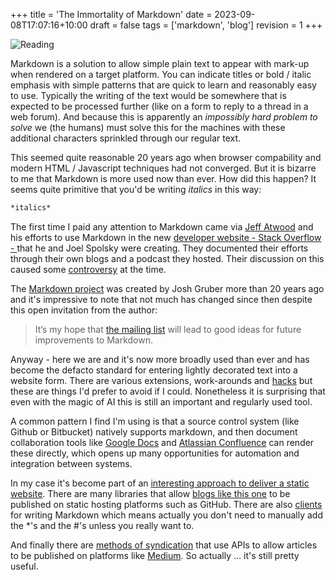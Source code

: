 +++
title = 'The Immortality of Markdown'
date = 2023-09-08T17:07:16+10:00
draft = false
tags = ['markdown', 'blog']
revision = 1
+++

![Reading](https://toobstar.github.io/images/caveman_reading.jpg)

Markdown is a solution to allow simple plain text to appear with mark-up when rendered on a target platform.  You can indicate titles or bold / italic emphasis with simple patterns that are quick to learn and reasonably easy to use.  Typically the writing of the text would be somewhere that is expected to be processed further (like on a form to reply to a thread in a web forum).  And because this is apparently an *impossibly hard problem to solve*  we (the humans) must solve this for the machines with these additional characters sprinkled through our regular text. 

This seemed quite reasonable 20 years ago when browser compability and modern HTML / Javascript techniques had not converged.  But it is bizarre to me that Markdown is more used now than ever.  How did this happen?  It seems quite primitive that you'd be writing *italics* in this way:

```markdown
*italics*
```

The first time I paid any attention to Markdown came via [Jeff Atwood](https://blog.codinghorror.com/is-html-a-humane-markup-language/) and his efforts to use Markdown in the new [developer website - Stack Overflow - ](http://stackoverflow.com) that he and Joel Spolsky were creating.  They documented their efforts through their own blogs and a podcast they hosted.  Their discussion on this caused some [controversy](https://www.reddit.com/r/programming/comments/ajj7k/jeff_atwood_calls_out_markdown_creator_john/) at the time.

The [Markdown project](https://daringfireball.net/projects/markdown/) was created by Josh Gruber more than 20 years ago and it's impressive to note that not much has changed since then despite this open invitation from the author:

> It’s my hope that [the mailing list](https://pairlist6.pair.net/pipermail/markdown-discuss/) will lead to good ideas for future improvements to Markdown.  

Anyway - here we are and it's now more broadly used than ever and has become the defacto standard for entering lightly decorated text into a website form.  There are various extensions, work-arounds and [hacks](https://www.markdownguide.org/hacks/) but these are things I'd prefer to avoid if I could.  Nonetheless it is surprising that even with the magic of AI this is still an important and regularly used tool.  

A common pattern I find I'm using is that a source control system (like Github or Bitbucket) natively supports markdown, and then document collaboration tools like [Google Docs](https://support.google.com/docs/answer/12014036?hl=en) and [Atlassian Confluence](https://support.atlassian.com/confluence-cloud/docs/available-markdown-commands/) can render these directly, which opens up many opportunities for automation and integration between systems.

In my case it's become part of an [interesting approach to deliver a static website](https://www.reddit.com/r/selfhosted/comments/vcaku9/basic_blog_based_on_static_markdown_files/). There are many libraries that allow [blogs like this one](https://toobstar.github.io) to be published on static hosting platforms such as GitHub.  There are also [clients](https://apps.apple.com/us/app/markdown-editor/id1458220908?mt=12) for writing Markdown which means actually you don't need to manually add the *'s and the #'s unless you really want to.

And finally there are [methods of syndication](https://askcloudarchitech.com/posts/tutorials/auto-generate-post-payload-medium-com/) that use APIs to allow articles to be published on platforms like [Medium](https://medium.com/@TobyVidler).   So actually ... it's still pretty useful. 
